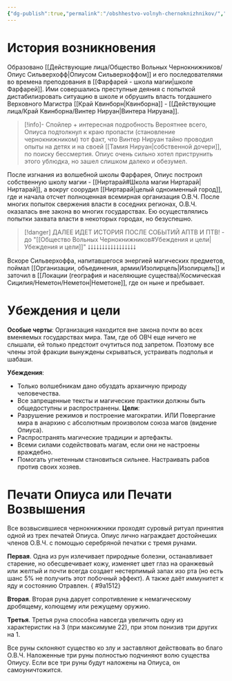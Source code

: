 ```yaml
---
{"dg-publish":true,"permalink":"/obshhestvo-volnyh-chernoknizhnikov/","dgPassFrontmatter":true}
---
```


# История возникновения
Образовано [[Действующие лица/Общество Вольных Чернокнижников/Опиус Сильверхофф\|Опиусом Сильверхоффом]] и его последователями во времена преподования в [[Фарфарей - школа магии\|школе Фарфарей]]. Ими совершались преступные деяния с попыткой дистабилизровать ситуацию в школе и обрушить власть тогдашнего Верховного Магистра [[Край Квинборн\|Квинборна]] - [[Действующие лица/Край Квинборна/Винтер Нируан\|Винтера Нируана]].

> [!info]- Спойлер + интересная подробность
>  Вероятнее всего, Опиуса подтолкнул к краю пропасти (становление чернокнижником) тот факт, что Винтер Нируан тайно проводил опыты на детях и на своей [[Тамия Нируан\|собственной дочери]], по поиску бессмертия. Опиус очень сильно хотел приструнить этого ублюдка, но зашел слишком далеко и обезумел.

После изгнания из волшебной школы Фарфарея, Опиус построил собственную школу магии - [[Ниртарай#Школа магии Ниртарай\|Ниртарай]], а вокруг соорудил [[Ниртарай\|целый одноименный город]], где и начала отсчет полноценная всемирная организация О.В.Ч.
После многих попыток свержения власти в соседних регионах, О.В.Ч. оказалась вне закона во многих государствах. Ею осуществлялись попытки захвата власти в некоторых городах, но безуспешно. 

> [!danger] ДАЛЕЕ ИДЕТ ИСТОРИЯ ПОСЛЕ СОБЫТИЙ АПТВ И ПТВ! - до "[[Общество Вольных Чернокнижников#Убеждения и цели\|Убеждения и цели]]"
> ⭣⭣⭣⭣⭣⭣⭣⭣⭣⭣⭣⭣⭣⭣⭣⭣⭣

Вскоре Сильверхоффа, напитавшегося энергией магических предметов, поймал [[Организации, объединения, армии/Изолирцель\|Изолирцель]] и заточил в [[Локации (география и населяющие существа)/Космическая Сицилия/Неметон/Неметон\|Неметоне]], где он ныне и пребывает.

# Убеждения и цели

**Особые черты**: Организация находится вне закона почти во всех вменяемых государствах мира. Там, где об ОВЧ еще ничего не слышали, ей только предстоит очутиться под запретом. Поэтому все члены этой фракции вынуждены скрываться, устраивать подполья и шабаши.

**Убеждения**: 
- Только волшебникам дано обуздать архаичную природу человечества.
- Все запрещенные тексты и магические практики должны быть общедоступны и распространены.
**Цели**: 
- Разрушение режимов и построение магократии. ИЛИ Повергание мира в анархию с абсолютным произволом союза магов (видение Опиуса).
- Распространять магические традиции и артефакты.
- Всеми силами содействовать магам, если они не настроены враждебно.
- Помогать угнетенным становиться сильнее. Настраивать рабов против своих хозяев.

# Печати Опиуса или Печати Возвышения

Все возвысившиеся чернокнижники проходят суровый ритуал принятия одной из трех печатей Опиуса. Опиус лично награждает достойнеших членов О.В.Ч. с помощью серебряной печатки с тремя рунами.

**Первая**. Одна из рун излечивает природные болезни, останавливает старение, но обесцвечивает кожу, изменяет цвет глаз на оранжевый или желтый и почти всегда создает нестерпимый запах изо рта (но есть шанс 5% не получить этот побочный эффект). А также даёт иммунитет к яду и состоянию Отравлен.
{ #9a1512}


**Вторая**. Вторая руна дарует сопротивление к немагическому дробящему, колющему или режущему оружию.

**Третья**. Третья руна способна навсегда увеличить одну из характеристик на 3 (при максимуме 22), при этом понизив три других на 1.

Все руны склоняют существо ко злу и заставляют действовать во благо О.В.Ч. Наложенные три руны полностью подчиняют волю существа Опиусу. Если все три руны будут наложены на Опиуса, он самоуничтожится.